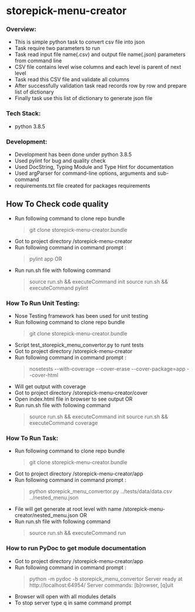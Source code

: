 # storepick-menu-creator

### Overview: ###

* This is simple python task to convert csv file into json
* Task require two parameters to run
* Task read input file name(.csv) and output file name(.json) parameters from command line
* CSV file contains level wise columns and each level is parent of next level
* Task read this CSV file and validate all columns
* After successfully validation task read records row by row and prepare list of dictionary
* Finally task use this list of dictionary to generate json file 

### Tech Stack:  ###

* python 3.8.5

### Development: ###

* Development has been done under python 3.8.5
* Used pylint for bug and quality check
* Used DocString, Typing Module and Type Hint for documentation
* Used argParser for command-line options, arguments and sub-command
* requirements.txt file created for packages requirements

## How To Check code quality ###

* Run following command to clone repo bundle
    >git clone storepick-menu-creator.bundle
* Got to project directory /storepick-menu-creator
* Run following command in command prompt :
    >pylint app
OR
* Run run.sh file with following command
    >source run.sh && executeCommand init
    >source run.sh && executeCommand pylint

### How To Run Unit Testing:  ###

* Nose Testing framework has been used for unit testing
* Run following command to clone repo bundle
    >git clone storepick-menu-creator.bundle
* Script test_storepick_menu_convertor.py to runt tests
* Got to project directory /storepick-menu-creator
* Run following command in command prompt :
    >nosetests --with-coverage --cover-erase --cover-package=app --cover-html
* Will get output with coverage
* Got to project directory /storepick-menu-creator/cover
* Open index.html file in browser to see output
OR
* Run run.sh file with following command
    >source run.sh && executeCommand init
    >source run.sh && executeCommand coverage

### How To Run Task: ###

* Run following command to clone repo bundle
    >git clone storepick-menu-creator.bundle
* Got to project directory /storepick-menu-creator/app
* Run following command in command prompt :
    >python storepick_menu_convertor.py ../tests/data/data.csv ../nested_menu.json
* File will get generate at root level with name /storepick-menu-creator/nested_menu.json
OR
* Run run.sh file with following command
    >source run.sh && executeCommand run

### How to run PyDoc to get module documentation ###

* Got to project directory /storepick-menu-creator/app
* Run following command in command prompt :
   >python -m  pydoc -b storepick_menu_convertor
   Server ready at http://localhost:64954/
   Server commands: [b]rowser, [q]uit
* Browser will open with all modules details
* To stop server type q in same command prompt

